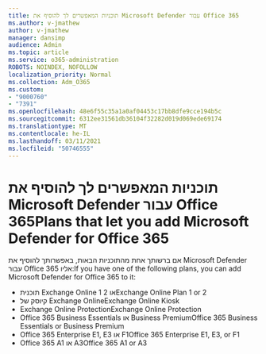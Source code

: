 ```yaml
---
title: תוכניות המאפשרים לך להוסיף את Microsoft Defender עבור Office 365
ms.author: v-jmathew
author: v-jmathew
manager: dansimp
audience: Admin
ms.topic: article
ms.service: o365-administration
ROBOTS: NOINDEX, NOFOLLOW
localization_priority: Normal
ms.collection: Adm_O365
ms.custom:
- "9000760"
- "7391"
ms.openlocfilehash: 48e6f55c35a1a0af04453c17bb8dfe9cce194b5c
ms.sourcegitcommit: 6312ee31561db36104f32282d019d069ede69174
ms.translationtype: MT
ms.contentlocale: he-IL
ms.lasthandoff: 03/11/2021
ms.locfileid: "50746555"
---
```

# <a name="plans-that-let-you-add-microsoft-defender-for-office-365"></a><span data-ttu-id="1e6a8-102">תוכניות המאפשרים לך להוסיף את Microsoft Defender עבור Office 365</span><span class="sxs-lookup"><span data-stu-id="1e6a8-102">Plans that let you add Microsoft Defender for Office 365</span></span>

<span data-ttu-id="1e6a8-103">אם ברשותך אחת מהתוכניות הבאות, באפשרותך להוסיף את Microsoft Defender עבור Office 365 אליו:</span><span class="sxs-lookup"><span data-stu-id="1e6a8-103">If you have one of the following plans, you can add Microsoft Defender for Office 365 to it:</span></span>

- <span data-ttu-id="1e6a8-104">תוכנית Exchange Online 1 או 2</span><span class="sxs-lookup"><span data-stu-id="1e6a8-104">Exchange Online Plan 1 or 2</span></span>
- <span data-ttu-id="1e6a8-105">קיוסק של Exchange Online</span><span class="sxs-lookup"><span data-stu-id="1e6a8-105">Exchange Online Kiosk</span></span>
- <span data-ttu-id="1e6a8-106">Exchange Online Protection</span><span class="sxs-lookup"><span data-stu-id="1e6a8-106">Exchange Online Protection</span></span>
- <span data-ttu-id="1e6a8-107">Office 365 Business Essentials או Business Premium</span><span class="sxs-lookup"><span data-stu-id="1e6a8-107">Office 365 Business Essentials or Business Premium</span></span>
- <span data-ttu-id="1e6a8-108">Office 365 Enterprise E1, E3 או F1</span><span class="sxs-lookup"><span data-stu-id="1e6a8-108">Office 365 Enterprise E1, E3, or F1</span></span>
- <span data-ttu-id="1e6a8-109">Office 365 A1 או A3</span><span class="sxs-lookup"><span data-stu-id="1e6a8-109">Office 365 A1 or A3</span></span>
